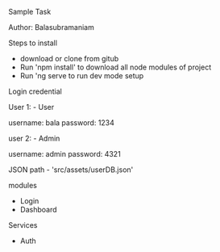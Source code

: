 Sample Task

Author: Balasubramaniam

Steps to install
- download or clone from gitub 
- Run 'npm install' to download all node modules of project
- Run 'ng serve to run dev mode setup

Login credential

User 1: - User

username: bala
password: 1234

user 2: - Admin

username: admin
password: 4321

JSON path - 'src/assets/userDB.json'

modules
- Login 
- Dashboard

Services
- Auth


